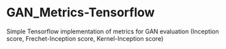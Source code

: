 # GAN_Metrics-Tensorflow
Simple Tensorflow implementation of metrics for GAN evaluation (Inception score, Frechet-Inception score, Kernel-Inception score)
